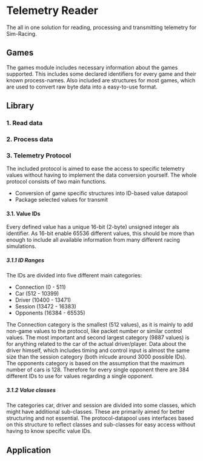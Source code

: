 # Telemetry Reader
The all in one solution for reading, processing and transmitting telemetry for Sim-Racing.

## Games
The games module includes necessary information about the games supported.
This includes some declared identifiers for every game and their known process-names.
Also included are structures for most games, which are used to convert raw byte data into
a easy-to-use format.

## Library

### 1. Read data

### 2. Process data

### 3. Telemetry Protocol
The included protocol is aimed to ease the access to specific telemetry values without having
to implement the data conversion yourself.
The whole protocol consists of two main functions.
* Conversion of game specific structures into ID-based value datapool
* Package selected values for transmit

#### 3.1. Value IDs
Every defined value has a unique 16-bit (2-byte) unsigned integer als identifier.
As 16-bit enable 65536 different values, this should be more than enough to include 
all available information from many different racing simulations.

##### 3.1.1 ID Ranges
The IDs are divided into five different main categories:

- Connection (0 - 511)
- Car (512 - 10399)
- Driver (10400 - 13471)
- Session (13472 - 16383)
- Opponents (16384 - 65535)

The Connection category is the smallest (512 values), as it is mainly to add non-game values to the protocol, 
like packet number or similar control values.
The most important and second largest category (9887 values) is for anything 
related to the car of the actual driver/player.
Data about the driver himself, which includes timing and control input is almost the same size
than the session category (both inlcude around 3000 possible IDs).
The opponents category is based on the assumption that the maximum number of cars is 128.
Therefore for every single opponent there are 384 different IDs to use for values regarding a single opponent.

##### 3.1.2 Value classes
The categories car, driver and session are divided into some classes, which
might have additional sub-classes.
These are primarily aimed for better structuring and not essential.
The protocol-datapool uses interfaces based on this structure to reflect classes
and sub-classes for easy access without having to know specific value IDs.

## Application
